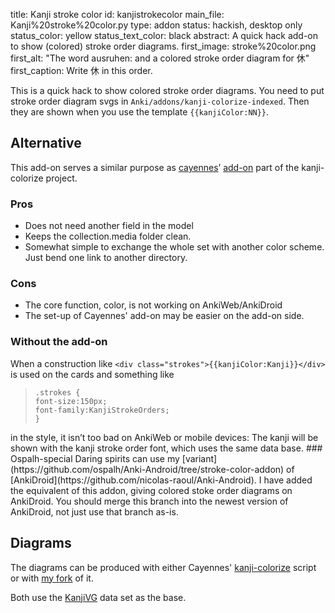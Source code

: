 title: Kanji stroke color
id: kanjistrokecolor
main_file: Kanji%20stroke%20color.py
type: addon
status: hackish, desktop only
status_color: yellow
status_text_color: black
abstract: A quick hack add-on to show (colored) stroke order diagrams.
first_image: stroke%20color.png
first_alt: "The word ausruhen: and a colored stroke order diagram for 休"
first_caption: Write 休 in this order.

This is a quick hack to show colored stroke order diagrams. You need
to put stroke order diagram svgs in
`Anki/addons/kanji-colorize-indexed`. Then they are shown when you use
the template `{{kanjiColor:NN}}`.

## Alternative

This add-on serves a similar purpose as
[cayennes](http://cayennes.github.com)’
 [add-on](https://github.com/cayennes/kanji-colorize/tree/master/anki)
 part of the kanji-colorize project.

### Pros
* Does not need another field in the model
* Keeps the collection.media folder clean.
* Somewhat simple to exchange the whole set with another color
  scheme. Just bend one link to another directory.

### Cons
* The core function, color, is not working on AnkiWeb/AnkiDroid
* The set-up of Cayennes' add-on may be easier on the add-on side.

### Without the add-on

When a construction like `<div
class="strokes">{{kanjiColor:Kanji}}</div>` is used on the cards and
something like
<blockquote><pre><code>.strokes {
font-size:150px;
font-family:KanjiStrokeOrders;
}</code></pre></blockquote>
in the style, it isn’t too bad on AnkiWeb or mobile devices: The kanji
will be shown with the kanji stroke order font, which uses the same
data base.
### Ospalh-special
Daring spirits can use my
[variant](https://github.com/ospalh/Anki-Android/tree/stroke-color-addon)
of [AnkiDroid](https://github.com/nicolas-raoul/Anki-Android). I have
added the equivalent of this addon, giving colored stoke order
diagrams on AnkiDroid. You should merge this branch into the newest
version of AnkiDroid, not just use that branch as-is.

## Diagrams

The diagrams can be produced with either Cayennes'
[kanji-colorize](https://github.com/cayennes/kanji-colorize/) script
or with [my fork](https://github.com/ospalh/kanji-colorize) of it.

Both use the [KanjiVG](http://kanjivg.tagaini.net/) data set as the base.
